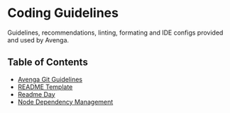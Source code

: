 # Coding Guidelines

Guidelines, recommendations, linting, formating and IDE configs provided and used by Avenga.

## Table of Contents

- [Avenga Git Guidelines](general/avenga-git-guidelines.md)
- [README Template](doc-templates/README.md)
- [Readme Day](general/readme-day.md)
- [Node Dependency Management](general/dependency-management.md)

